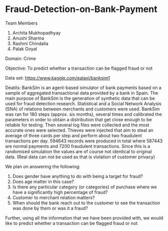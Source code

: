 # Fraud-Detection-on-Bank-Payment

Team Members
1. Archita Mukhopadhyay
2. Anushi Sharma
3. Rashmi Chindalia
4. Palak Goyal

Domain: Crime

Objective: To predict whether a transaction can be flagged fraud or not

Data set: https://www.kaggle.com/ealaxi/banksim1

Deatils: BankSim is an agent-based simulator of bank payments based on a sample of aggregated transactional data provided by a bank in Spain. The main purpose of BankSim is the generation of synthetic data that can be used for fraud detection research. Statistical and a Social Network Analysis (SNA) of relations between merchants and customers were used. BankSim was ran for 180 steps (approx. six months), several times and calibrated the parameters in order to obtain a distribution that get close enough to be reliable for testing. Then several log files were collected and the most accurate ones were selected. Thieves were injected that aim to steal an average of three cards per step and perform about two fraudulent transactions per day. 594643 records were produced in total where 587443 are normal payments and 7200 fraudulent transactions. Since this is a randomised simulation the values are of course not identical to original data. (Real data can not be used as that is violation of customer privacy) 

We plan on answering the following:
1. Does gender have anything to do with being a target for fraud?
2. Does age matter in this case?
3. Is there any particular category (or categories) of purchase where we have a significantly high percentage of fraud?
4. Customer to merchant relation matters?
5. When should the bank reach out to the customer to see the transaction was done by them or was it a fraud?

Further, using all the information that we have been provided with, we would like to predict whether a transaction can be flagged fraud or not
